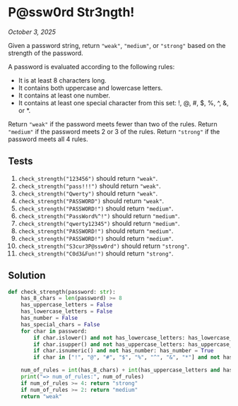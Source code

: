 # P@ssw0rd Str3ngth!
*October 3, 2025*

Given a password string, return `"weak"`, `"medium"`, or `"strong"` based on the strength of the password.

A password is evaluated according to the following rules:

- It is at least 8 characters long.
- It contains both uppercase and lowercase letters.
- It contains at least one number.
- It contains at least one special character from this set: !, @, #, $, %, ^, &, or *.

Return `"weak"` if the password meets fewer than two of the rules. Return `"medium"` if the password meets 2 or 3 of the rules. Return `"strong"` if the password meets all 4 rules.

## Tests

1. `check_strength("123456")` should return `"weak"`.
2. `check_strength("pass!!!")` should return `"weak"`.
3. `check_strength("Qwerty")` should return `"weak"`.
4. `check_strength("PASSWORD")` should return `"weak"`.
5. `check_strength("PASSWORD!")` should return `"medium"`.
6. `check_strength("PassWord%^!")` should return `"medium"`.
7. `check_strength("qwerty12345")` should return `"medium"`.
8. `check_strength("PASSWORD!")` should return `"medium"`.
9. `check_strength("PASSWORD!")` should return `"medium"`.
10. `check_strength("S3cur3P@ssw0rd")` should return `"strong"`.
11. `check_strength("C0d3&Fun!")` should return `"strong"`.

## Solution

```python
def check_strength(password: str):
    has_8_chars = len(password) >= 8
    has_uppercase_letters = False
    has_lowercase_letters = False
    has_number = False
    has_special_chars = False
    for char in password:
        if char.islower() and not has_lowercase_letters: has_lowercase_letters = True
        if char.isupper() and not has_uppercase_letters: has_uppercase_letters = True
        if char.isnumeric() and not has_number: has_number = True
        if char in ["!", "@", "#", "$", "%", "^", "&", "*"] and not has_special_chars: has_special_chars = True

    num_of_rules = int(has_8_chars) + int(has_uppercase_letters and has_lowercase_letters) + int(hasNumber) + int(has_special_chars)
    print("=> num_of_rules:", num_of_rules)
    if num_of_rules >= 4: return "strong"
    if num_of_rules >= 2: return "medium"
    return "weak"
```
